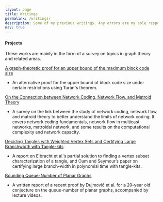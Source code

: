 ```yaml
---
layout: page
title: Writings
permalink: /writings/
description: Some of my previous writings. Any errors are my sole responsibility.
nav: true
---
```


#### Projects

These works are mainly in the form of a survey on topics in graph theory and related areas.

[A graph-theoretic proof for an upper bound of the maximum block code size](/assets/pdf/papers/block_code_paper.pdf)

- An alternative proof for the upper bound of block code size under certain restrictions using Turán's theorem.

[On the Connection between Network Coding, Network Flow, and Matroid Theory](/assets/pdf/papers/network_coding_paper.pdf)

- A survey on the link between the study of network coding, network flow, and matroid theory to better understand  the  limits  of  network  coding. It  covers  network  coding  fundamentals,  network  flow  in multicast networks, matroidal network, and some results on the computational complexity and network capacity.

[Deciding Tangles with Weighted Vertex Sets and Certifying Large Branchwidth with Tangle-kits](/assets/pdf/papers/tangle_paper.pdf)

- A report on Elbracht et al.’s partial solution to finding a vertex subset characterization of a tangle, and Oum and Seymour’s paper on certifying large branch-width in polynomial time with tangle-kits.

[Bounding Queue-Number of Planar Graphs](/assets/pdf/papers/queue_number_paper.pdf)

- A written report of a recent proof by Dujmović et al. for a 20-year old conjecture on the queue-number of planar graphs, accompanied by lecture videos.